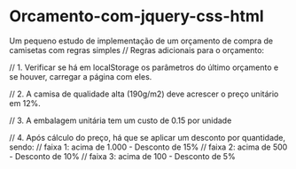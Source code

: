 # Orcamento-com-jquery-css-html
Um pequeno estudo de implementação de um orçamento de compra de camisetas com regras simples
// Regras adicionais para o orçamento:

// 1. Verificar se há em localStorage os parâmetros do último orçamento e se houver, carregar a página com eles.

// 2. A camisa de qualidade alta (190g/m2) deve acrescer o preço unitário em 12%.

// 3. A embalagem unitária tem um custo de 0.15 por unidade

// 4. Após cálculo do preço, há que se aplicar um desconto por quantidade, sendo: 
    // faixa 1: acima de 1.000 - Desconto de 15%
    // faixa 2: acima de 500 - Desconto de 10%
    // faixa 3: acima de 100 - Desconto de 5%
